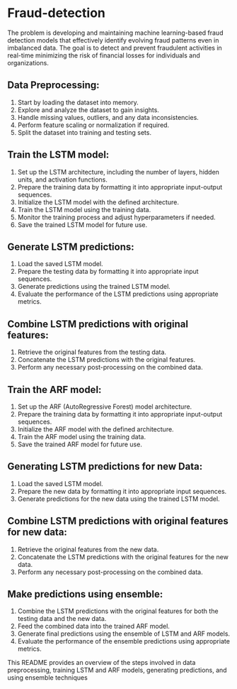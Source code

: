 # Fraud-detection

The problem is developing and maintaining machine learning-based fraud detection models that effectively identify evolving fraud patterns even in imbalanced data. The goal is to detect and prevent fraudulent activities in real-time minimizing the risk of financial losses for individuals and organizations.


## Data Preprocessing:
1. Start by loading the dataset into memory.
2. Explore and analyze the dataset to gain insights.
3. Handle missing values, outliers, and any data inconsistencies.
4. Perform feature scaling or normalization if required.
5. Split the dataset into training and testing sets.

## Train the LSTM model:
1. Set up the LSTM architecture, including the number of layers, hidden units, and activation functions.
2. Prepare the training data by formatting it into appropriate input-output sequences.
3. Initialize the LSTM model with the defined architecture.
4. Train the LSTM model using the training data.
5. Monitor the training process and adjust hyperparameters if needed.
6. Save the trained LSTM model for future use.

## Generate LSTM predictions:
1. Load the saved LSTM model.
2. Prepare the testing data by formatting it into appropriate input sequences.
3. Generate predictions using the trained LSTM model.
4. Evaluate the performance of the LSTM predictions using appropriate metrics.

## Combine LSTM predictions with original features:
1. Retrieve the original features from the testing data.
2. Concatenate the LSTM predictions with the original features.
3. Perform any necessary post-processing on the combined data.

## Train the ARF model:
1. Set up the ARF (AutoRegressive Forest) model architecture.
2. Prepare the training data by formatting it into appropriate input-output sequences.
3. Initialize the ARF model with the defined architecture.
4. Train the ARF model using the training data.
5. Save the trained ARF model for future use.

## Generating LSTM predictions for new Data:
1. Load the saved LSTM model.
2. Prepare the new data by formatting it into appropriate input sequences.
3. Generate predictions for the new data using the trained LSTM model.

## Combine LSTM predictions with original features for new data:
1. Retrieve the original features from the new data.
2. Concatenate the LSTM predictions with the original features for the new data.
3. Perform any necessary post-processing on the combined data.

## Make predictions using ensemble:
1. Combine the LSTM predictions with the original features for both the testing data and the new data.
2. Feed the combined data into the trained ARF model.
3. Generate final predictions using the ensemble of LSTM and ARF models.
4. Evaluate the performance of the ensemble predictions using appropriate metrics.


This README provides an overview of the steps involved in data preprocessing, training LSTM and ARF models, generating predictions, and using ensemble techniques
